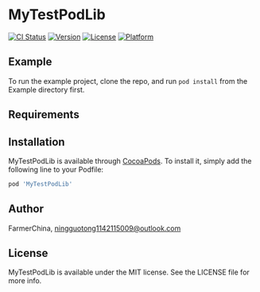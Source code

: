 # MyTestPodLib

[![CI Status](https://img.shields.io/travis/FarmerChina/MyTestPodLib.svg?style=flat)](https://travis-ci.org/FarmerChina/MyTestPodLib)
[![Version](https://img.shields.io/cocoapods/v/MyTestPodLib.svg?style=flat)](https://cocoapods.org/pods/MyTestPodLib)
[![License](https://img.shields.io/cocoapods/l/MyTestPodLib.svg?style=flat)](https://cocoapods.org/pods/MyTestPodLib)
[![Platform](https://img.shields.io/cocoapods/p/MyTestPodLib.svg?style=flat)](https://cocoapods.org/pods/MyTestPodLib)

## Example

To run the example project, clone the repo, and run `pod install` from the Example directory first.

## Requirements

## Installation

MyTestPodLib is available through [CocoaPods](https://cocoapods.org). To install
it, simply add the following line to your Podfile:

```ruby
pod 'MyTestPodLib'
```

## Author

FarmerChina, ningguotong1142115009@outlook.com

## License

MyTestPodLib is available under the MIT license. See the LICENSE file for more info.
